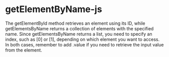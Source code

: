 # getElementByName-js
The getElementById method retrieves an element using its ID, while getElementsByName returns a collection of elements with the specified name. Since getElementsByName returns a list, you need to specify an index, such as [0] or [1], depending on which element you want to access. In both cases, remember to add .value if you need to retrieve the input value from the element.
